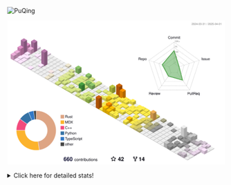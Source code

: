 ![PuQing](https://user-images.githubusercontent.com/27223114/171565019-9a56fae6-b08b-421f-99db-7e830da42371.png)

![](./profile-3d-contrib/profile-season-animate.svg)

<details>
<summary>Click here for detailed stats!</summary>

<!--START_SECTION:waka-->
![Lines of code](https://img.shields.io/badge/From%20Hello%20World%20I%27ve%20Written-2.1%20million%20lines%20of%20code-blue)

**🐱 My GitHub Data** 

> 📦 440.1 kB Used in GitHub's Storage 
 > 
> 🏆 127 Contributions in the Year 2025
 > 
> 🚫 Not Opted to Hire
 > 
> 📜 45 Public Repositories 
 > 
> 🔑 33 Private Repositories 
 > 
**I'm an Early 🐤** 

```text
🌞 Morning                669 commits         ██░░░░░░░░░░░░░░░░░░░░░░░   07.62 % 
🌆 Daytime                3862 commits        ███████████░░░░░░░░░░░░░░   43.97 % 
🌃 Evening                2055 commits        ██████░░░░░░░░░░░░░░░░░░░   23.39 % 
🌙 Night                  2198 commits        ██████░░░░░░░░░░░░░░░░░░░   25.02 % 
```


📊 **This Week I Spent My Time On** 

```text
💬 Programming Languages: 
Other                    11 hrs 22 mins      ███████░░░░░░░░░░░░░░░░░░   28.11 % 
CLI                      6 hrs 4 mins        ████░░░░░░░░░░░░░░░░░░░░░   15.01 % 
TeX                      3 hrs 34 mins       ██░░░░░░░░░░░░░░░░░░░░░░░   08.82 % 
Io                       2 hrs 50 mins       ██░░░░░░░░░░░░░░░░░░░░░░░   07.01 % 
Browsing                 2 hrs 24 mins       █░░░░░░░░░░░░░░░░░░░░░░░░   05.96 % 

🔥 Editors: 
Arc                      19 hrs 56 mins      ████████████░░░░░░░░░░░░░   49.29 % 
VS Code                  8 hrs 25 mins       █████░░░░░░░░░░░░░░░░░░░░   20.84 % 
Ghostty                  6 hrs 4 mins        ████░░░░░░░░░░░░░░░░░░░░░   15.01 % 
Telegram                 2 hrs 42 mins       ██░░░░░░░░░░░░░░░░░░░░░░░   06.69 % 
NetEaseMusic             1 hr 18 mins        █░░░░░░░░░░░░░░░░░░░░░░░░   03.23 % 

💻 Operating System: 
Mac                      35 hrs 39 mins      ██████████████████████░░░   88.11 % 
WSL                      3 hrs 56 mins       ██░░░░░░░░░░░░░░░░░░░░░░░   09.76 % 
Linux                    51 mins             █░░░░░░░░░░░░░░░░░░░░░░░░   02.13 % 
```


<!--END_SECTION:waka-->
</details>
